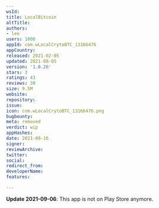 ```yaml
---
wsId: 
title: LocalBitcoin
altTitle: 
authors:
- leo
users: 1000
appId: com.wLocalCrytoBTC_13166476
appCountry: 
released: 2021-02-05
updated: 2021-08-05
version: '1.0.26'
stars: 3
ratings: 43
reviews: 30
size: 9.5M
website: 
repository: 
issue: 
icon: com.wLocalCrytoBTC_13166476.png
bugbounty: 
meta: removed
verdict: wip
appHashes: 
date: 2021-09-16
signer: 
reviewArchive: 
twitter: 
social: 
redirect_from: 
developerName: 
features: 

---
```


**Update 2021-09-06**: This app is not on Play Store anymore.
